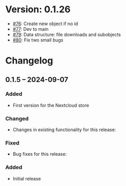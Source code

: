 # Version: 0.1.26

* [#76](https://github.com/ConductionNL/openregister/pull/76): Create new object if no id
* [#77](https://github.com/ConductionNL/openregister/pull/77): Dev to main
* [#79](https://github.com/ConductionNL/openregister/pull/79): Data structure: file downloads and subobjects
* [#80](https://github.com/ConductionNL/openregister/pull/80): Fix two small bugs


# Changelog

## 0.1.5 – 2024-09-07
### Added
- First version for the Nextcloud store

### Changed
- Changes in existing functionality for this release:

### Fixed
- Bug fixes for this release:

### Added
- Initial release

